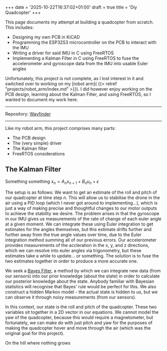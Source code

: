 +++
date = '2025-10-22T16:37:02+01:00'
draft = true
title = 'Diy Quadcopter'
+++

This page documents my attempt at building a quadcopter from scratch. This includes:
- Designing my own PCB in KiCAD
- Programming the ESP32S3 microcontroller on the PCB to interact with the IMU
- Writing a driver for said IMU in C using FreeRTOS
- Implementing a Kalman Filter in C using FreeRTOS to fuse the accelerometer and gyroscope data from the IMU into usable Euler angles

Unfortunately, this project is not complete, as I lost interest in it and switched over to working on my [robot arm]( {{< relref "projects/robot_arm/index.md" >}}). I did however enjoy working on the PCB design, learning about the Kalman Filter, and using FreeRTOS, so I wanted to document my work here.

---
Repository: [Wayfinder](https://github.com/temperancee/wayfinder)

---

Like my robot arm, this project comprises many parts:
- The PCB design
- The (very simple) driver
- The Kalman filter
- FreeRTOS considerations

## The Kalman Filter

Something something $x_n = A_n x_{n+1} + B_n u_n + \epsilon$

The setup is as follows: We want to get an estimate of the roll and pitch of our quadcopter at time step $n$. This will allow us to stabilise the drone in the air using a PID loop (which I never got around to implementing...), which is just a way of making precise and thoughtful changes to our motor outputs to achieve the stability we desire. The problem arises in that the gyroscope in our IMU gives us measurements of the rate of change of each euler angle at a given moment. We can integrate these using Euler integration to get estimates for the angles themselves, but this estimate drifts further and further away from the true angle values over time, due to the Euler integration method summing all of our previous errors. Our accelerometer provides measurements of the accleration in the x, y, and z directions, which we can resolve into euler angles via trigonometry, but these estimates take a while to update... or something. The solution is to fuse the two estimates together in order to produce a more accurate one.

We seek a [Bayes Filter](https://en.wikipedia.org/wiki/Recursive_Bayesian_estimation), a method by which we can integrate new data (from our sensors) into our prior knowledge (about the state) in order to calculate our posterior knowledge about the state. Anybody familiar with Bayesian statistics will recognise that Bayes' rule would be perfect for this. We also construct a hidden Markov model - the actual state is hidden to us, but we can observe it through noisy measurements (from our sensors).

In this context, our state is the roll and pitch of the quadcopter. These two variables sit together in a 2D vector in our equations. We cannot model the yaw of the quadcopter, because this would require a magnetometer, but fortunately, we can make do with just pitch and yaw for the purposes of making the quadcopter hover and move through the air (which was the original goal for this project).

On the hill where nothing grows




